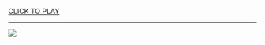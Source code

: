 
<a href="https://premium76.site?title=2_player_games_unblocked_66&ref=13M">CLICK TO PLAY</a></h3>
<hr>

<a href="https://premium76.site?title=2_player_games_unblocked_66&ref=13M"><img src="https://clearcache.store/games.png"></a>


